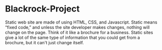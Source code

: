 # Blackrock-Project
Static web site are made of using HTML, CSS, and Javascript. Static means “fixed code,” and unless the site developer makes changes, nothing will change on the page. Think of it like a brochure for a business. Static sites give a lot of the same type of information that you could get from a brochure, but it can't just change itself.
